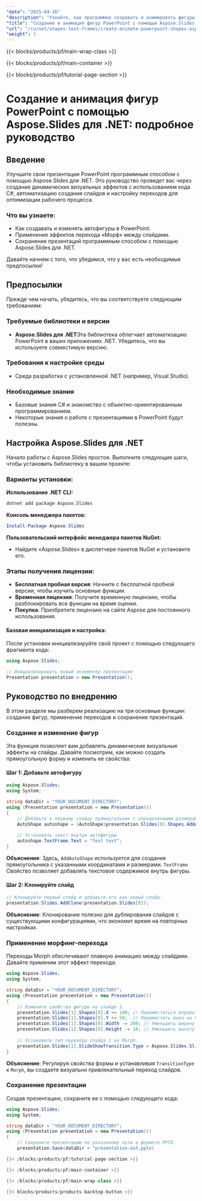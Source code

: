 ```yaml
---
"date": "2025-04-16"
"description": "Узнайте, как программно создавать и анимировать фигуры в PowerPoint с помощью Aspose.Slides для .NET. В этом руководстве рассматривается создание автофигур, применение переходов Morph и сохранение презентаций."
"title": "Создание и анимация фигур PowerPoint с помощью Aspose.Slides для .NET&#58; Подробное руководство"
"url": "/ru/net/shapes-text-frames/create-animate-powerpoint-shapes-aspose-slides-net/"
"weight": 1
---
```


{{< blocks/products/pf/main-wrap-class >}}

{{< blocks/products/pf/main-container >}}

{{< blocks/products/pf/tutorial-page-section >}}
# Создание и анимация фигур PowerPoint с помощью Aspose.Slides для .NET: подробное руководство

## Введение

Улучшите свои презентации PowerPoint программным способом с помощью Aspose.Slides для .NET. Это руководство проведет вас через создание динамических визуальных эффектов с использованием кода C#, автоматизацию создания слайдов и настройку переходов для оптимизации рабочего процесса.

### Что вы узнаете:
- Как создавать и изменять автофигуры в PowerPoint.
- Применение эффектов перехода «Морф» между слайдами.
- Сохранение презентаций программным способом с помощью Aspose.Slides для .NET.

Давайте начнем с того, что убедимся, что у вас есть необходимые предпосылки!

## Предпосылки

Прежде чем начать, убедитесь, что вы соответствуете следующим требованиям:

### Требуемые библиотеки и версии
- **Aspose.Slides для .NET**Эта библиотека облегчает автоматизацию PowerPoint в ваших приложениях .NET. Убедитесь, что вы используете совместимую версию.

### Требования к настройке среды
- Среда разработки с установленной .NET (например, Visual Studio).
  

### Необходимые знания
- Базовые знания C# и знакомство с объектно-ориентированным программированием.
- Некоторые знания о работе с презентациями в PowerPoint будут полезны.

## Настройка Aspose.Slides для .NET

Начало работы с Aspose.Slides простое. Выполните следующие шаги, чтобы установить библиотеку в вашем проекте:

### Варианты установки:
**Использование .NET CLI:**
```bash
dotnet add package Aspose.Slides
```

**Консоль менеджера пакетов:**
```powershell
Install-Package Aspose.Slides
```

**Пользовательский интерфейс менеджера пакетов NuGet:**
- Найдите «Aspose.Slides» в диспетчере пакетов NuGet и установите его.

### Этапы получения лицензии:
- **Бесплатная пробная версия**: Начните с бесплатной пробной версии, чтобы изучить основные функции.
- **Временная лицензия**: Получите временную лицензию, чтобы разблокировать все функции на время оценки.
- **Покупка**: Приобретите лицензию на сайте Aspose для постоянного использования.

#### Базовая инициализация и настройка:
После установки инициализируйте свой проект с помощью следующего фрагмента кода:

```csharp
using Aspose.Slides;

// Инициализировать новый экземпляр презентации
Presentation presentation = new Presentation();
```

## Руководство по внедрению

В этом разделе мы разберем реализацию на три основные функции: создание фигур, применение переходов и сохранение презентаций.

### Создание и изменение фигур

Эта функция позволяет вам добавлять динамические визуальные эффекты на слайды. Давайте посмотрим, как можно создать прямоугольную форму и изменить ее свойства:

#### Шаг 1: Добавьте автофигуру
```csharp
using Aspose.Slides;
using System;

string dataDir = "YOUR_DOCUMENT_DIRECTORY";
using (Presentation presentation = new Presentation())
{
    // Добавьте к первому слайду прямоугольник с определенными размерами.
    AutoShape autoshape = (AutoShape)presentation.Slides[0].Shapes.AddAutoShape(ShapeType.Rectangle, 100, 100, 400, 100);
    
    // Установить текст внутри автофигуры
    autoshape.TextFrame.Text = "Test text";
}
```
**Объяснение**: Здесь, `AddAutoShape` используется для создания прямоугольника с указанными координатами и размерами. `TextFrame` Свойство позволяет добавлять текстовое содержимое внутрь фигуры.

#### Шаг 2: Клонируйте слайд
```csharp
// Клонируйте первый слайд и добавьте его как новый слайд.
presentation.Slides.AddClone(presentation.Slides[0]);
```
**Объяснение**: Клонирование полезно для дублирования слайдов с существующими конфигурациями, что экономит время на повторных настройках.

### Применение морфинг-перехода

Переходы Morph обеспечивают плавную анимацию между слайдами. Давайте применим этот эффект перехода:

```csharp
using Aspose.Slides;
using System;

string dataDir = "YOUR_DOCUMENT_DIRECTORY";
using (Presentation presentation = new Presentation())
{
    // Измените свойства фигуры на слайде 1.
    presentation.Slides[1].Shapes[0].X += 100; // Переместиться вправо на 100 единиц
    presentation.Slides[1].Shapes[0].Y += 50;  // Переместить вниз на 50 единиц
    presentation.Slides[1].Shapes[0].Width -= 200; // Уменьшить ширину на 200 единиц
    presentation.Slides[1].Shapes[0].Height -= 10; // Уменьшить высоту на 10 единиц
    
    // Установите тип перехода слайда 1 на Morph.
    presentation.Slides[1].SlideShowTransition.Type = Aspose.Slides.SlideShow.TransitionType.Morph;
}
```
**Объяснение**: Регулируя свойства формы и устанавливая `TransitionType` к `Morph`, вы создаете визуально привлекательный переход слайдов.

### Сохранение презентации

Создав презентацию, сохраните ее с помощью следующего кода:

```csharp
using Aspose.Slides;
using System;

string dataDir = "YOUR_DOCUMENT_DIRECTORY";
using (Presentation presentation = new Presentation())
{
    // Сохраните презентацию по указанному пути в формате PPTX.
    presentation.Save(dataDir + "presentation-out.pptx\

{{< /blocks/products/pf/tutorial-page-section >}}

{{< /blocks/products/pf/main-container >}}

{{< /blocks/products/pf/main-wrap-class >}}

{{< blocks/products/products-backtop-button >}}